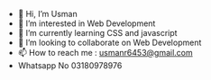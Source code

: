 - 👋 Hi, I’m Usman 
- 👀 I’m interested in Web Development
- 🌱 I’m currently learning CSS and javascript
- 💞️ I’m looking to collaborate on Web Development
- 📫 How to reach me : usmanr6453@gmail.com
- Whatsapp No 03180978976

<!---●●●●●●●●●●●●●●●●●
Usman6453/Usman6453 is a ✨ special ✨ repository because its `README.md` (this file) appears on your GitHub profile.
You can click the Preview link to take a look at your changes.
--->

